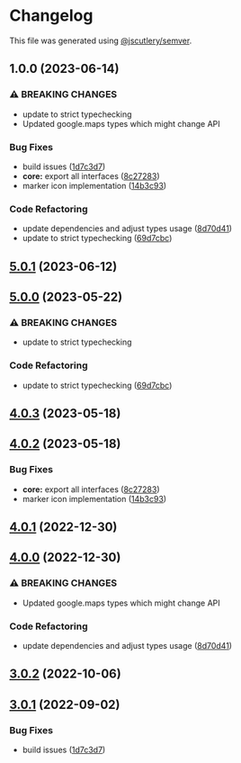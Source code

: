 # Changelog

This file was generated using [@jscutlery/semver](https://github.com/jscutlery/semver).

## 1.0.0 (2023-06-14)


### ⚠ BREAKING CHANGES

* update to strict typechecking
* Updated google.maps types which might change API

### Bug Fixes

* build issues ([1d7c3d7](https://github.com/KQuiskamp/ng-maps/commit/1d7c3d7e3c1ebef586a4249cfb8add671f610529))
* **core:** export all interfaces ([8c27283](https://github.com/KQuiskamp/ng-maps/commit/8c27283f4f8ab0a6ea7e2a814f77ca1af6105361))
* marker icon implementation ([14b3c93](https://github.com/KQuiskamp/ng-maps/commit/14b3c93a6991a4c454cf18d28b3e6feb8d093ce3))


### Code Refactoring

* update dependencies and adjust types usage ([8d70d41](https://github.com/KQuiskamp/ng-maps/commit/8d70d416cb2ac77be5a7fbd50512d8e21bfbcb48))
* update to strict typechecking ([69d7cbc](https://github.com/KQuiskamp/ng-maps/commit/69d7cbcf75659a1ca7daa37844163f1a5932c097))

## [5.0.1](https://github.com/ng-maps/ng-maps/compare/core/5.0.0...core/5.0.1) (2023-06-12)

## [5.0.0](https://github.com/ng-maps/ng-maps/compare/core/4.0.3...core/5.0.0) (2023-05-22)


### ⚠ BREAKING CHANGES

* update to strict typechecking

### Code Refactoring

* update to strict typechecking ([69d7cbc](https://github.com/ng-maps/ng-maps/commit/69d7cbcf75659a1ca7daa37844163f1a5932c097))

## [4.0.3](https://github.com/ng-maps/ng-maps/compare/core/4.0.2...core/4.0.3) (2023-05-18)

## [4.0.2](https://github.com/ng-maps/ng-maps/compare/core/4.0.1...core/4.0.2) (2023-05-18)


### Bug Fixes

* **core:** export all interfaces ([8c27283](https://github.com/ng-maps/ng-maps/commit/8c27283f4f8ab0a6ea7e2a814f77ca1af6105361))
* marker icon implementation ([14b3c93](https://github.com/ng-maps/ng-maps/commit/14b3c93a6991a4c454cf18d28b3e6feb8d093ce3))

## [4.0.1](https://github.com/ng-maps/ng-maps/compare/core/4.0.0...core/4.0.1) (2022-12-30)

## [4.0.0](https://github.com/ng-maps/ng-maps/compare/core/3.0.2...core/4.0.0) (2022-12-30)


### ⚠ BREAKING CHANGES

* Updated google.maps types which might change API

### Code Refactoring

* update dependencies and adjust types usage ([8d70d41](https://github.com/ng-maps/ng-maps/commit/8d70d416cb2ac77be5a7fbd50512d8e21bfbcb48))

## [3.0.2](https://github.com/ng-maps/ng-maps/compare/core/3.0.1...core/3.0.2) (2022-10-06)

## [3.0.1](https://github.com/ng-maps/ng-maps/compare/core-3.0.0...core-3.0.1) (2022-09-02)

### Bug Fixes

- build issues ([1d7c3d7](https://github.com/ng-maps/ng-maps/commit/1d7c3d7e3c1ebef586a4249cfb8add671f610529))
